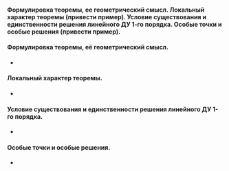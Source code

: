 #### Формулировка теоремы, ее геометрический смысл. Локальный характер теоремы (привести пример). Условие существования и единственности решения линейного ДУ 1-го порядка. Особые точки и особые решения (привести пример).

#### Формулировка теоремы, её геометрический смысл.
- 
#### Локальный характер теоремы.
- 
#### Условие существования и единственности решения линейного ДУ 1-го порядка.
- 
#### Особые точки и особые решения.
- 
